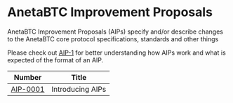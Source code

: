 # AnetaBTC Improvement Proposals

AnetaBTC Improvement Proposals (AIPs) specify and/or describe changes to the AnetaBTC core protocol specifications, standards and other things

Please check out [AIP-1](aip-0001.md) for better understanding how AIPs work and what is expected of the format of an AIP. 

| Number | Title |
| ---  | ---  |
| [AIP-0001](aip-0001.md) | Introducing AIPs |

